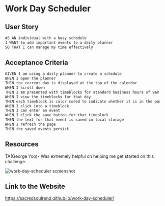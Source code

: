 #  Work Day Scheduler

## User Story

```md
AS AN individual with a busy schedule
I WANT to add important events to a daily planner
SO THAT I can manage my time effectively
```

## Acceptance Criteria

```md
GIVEN I am using a daily planner to create a schedule
WHEN I open the planner
THEN the current day is displayed at the top of the calendar
WHEN I scroll down
THEN I am presented with timeblocks for standard business hours of 9am to 5pm
WHEN I view the timeblocks for that day
THEN each timeblock is color coded to indicate whether it is in the past, present, or future
WHEN I click into a timeblock
THEN I can enter an event
WHEN I click the save button for that timeblock
THEN the text for that event is saved in local storage
WHEN I refresh the page
THEN the saved events persist
```

## Resources
TA(George Yoo)- Was extremely helpful on helping me get started on this challenge.

![work-day-scheduler screenshot](https://github.com/SacredSoulrend/work-day-scheduler/assets/131583357/94d62d20-f538-4565-bc7b-4bd5618a700b)

## Link to the Website

https://sacredsoulrend.github.io/work-day-scheduler/
